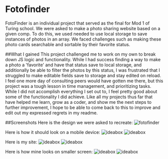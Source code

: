 # Fotofinder
FotoFinder is an individual project that served as the final for Mod 1 of Turing school. We were asked to make a photo sharing website based on a given comp. To do this, we used needed to use local storage to save instances of photos in an array. We faced challenges such as making these photo cards searchable and sortable by their favorite status.

##What I gained
This project challenged me to work on my own to break down JS logic and functionality. While I had success finding a way to make a photo a 'favorite' and have that status save to local storage, and additionally be able to filter the photos by this status, I was frustrated that I struggled to make editable fields save to storage and stay edited on reload. I feel one more day of consulting peers would have gotten me there, but this project was a tough lesson in time management, and prioritizing tasks. While I did not accomplish everything I set out to, I feel pretty good about some of the functionality I did achieve. Like all my projects thus far that have helped me learn, grow as a coder, and show me the next steps to further improvement, I hope to be able to come back to this to improve and edit out my expressed regrets in my readme.

##Screenshots
Here is the design we were asked to recreate:
![fotofinder](images/foto-comp1.png)

Here is how it should look on a mobile device:
![ideabox](images/foto-mobile-comp1.png)
![ideabox](images/foto-mobile-comp2.png)

Here is my site:
![ideabox](images/my-site1.png)
![ideabox](images/my-site2.png)

Here is how mine looks on smaller screen:
![ideabox](images/my-site-mobile1.png)
![ideabox](images/my-site-mobile2.png)